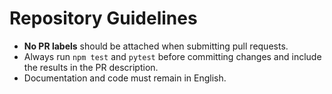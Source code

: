 # Repository Guidelines

- **No PR labels** should be attached when submitting pull requests.
- Always run `npm test` and `pytest` before committing changes and include the results in the PR description.
- Documentation and code must remain in English.
